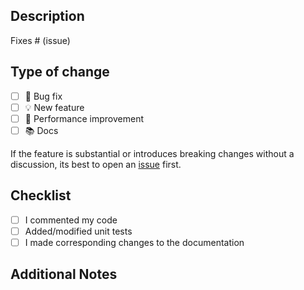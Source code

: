 ## Description

<!-- Please include a summary of the changes and which issue is being fixed. -->

Fixes # (issue)

## Type of change

- [ ] 🔧 Bug fix
- [ ] 💡 New feature
- [ ] 🔩 Performance improvement
- [ ] 📚 Docs

If the feature is substantial or introduces breaking changes without a discussion, its best to open an [issue](https://github.com/no-witness-labs/lucid-evolution/issues) first.

## Checklist

- [ ] I commented my code
- [ ] Added/modified unit tests
- [ ] I made corresponding changes to the documentation

## Additional Notes

<!-- Any additional information we should know? -->
